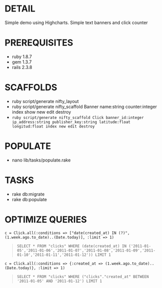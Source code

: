 DETAIL
======

Simple demo using Highcharts.
Simple text banners and click counter

PREREQUISITES
=============
- ruby 1.8.7
- gem 1.3.7
- rails 2.3.8

SCAFFOLDS
=========

- ruby script/generate nifty_layout
- ruby script/generate nifty_scaffold Banner name:string counter:integer index show new edit destroy
- `ruby script/generate nifty_scaffold Click banner_id:integer ip_address:string publisher_key:string latitude:float longitud:float index new edit destroy`

POPULATE
========
- nano lib/tasks/populate.rake

TASKS
=====

- rake db:migrate
- rake db:populate

OPTIMIZE QUERIES
================

`c = Click.all(:conditions => ["date(created_at) IN (?)", (1.week.ago.to_date)..(Date.today)], :limit => 1) `
> `SELECT * FROM "clicks" WHERE (date(created_at) IN ('2011-01-05','2011-01-06','2011-01-07','2011-01-08','2011-01-09','2011-01-10','2011-01-11','2011-01-12')) LIMIT 1`

`c = Click.all(:conditions => {:created_at => (1.week.ago.to_date)..(Date.today)}, :limit => 1)`
> `SELECT * FROM "clicks" WHERE ("clicks"."created_at" BETWEEN '2011-01-05' AND '2011-01-12') LIMIT 1`

